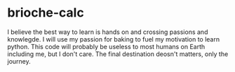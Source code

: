 # brioche-calc
I believe the best way to learn is hands on and crossing passions and knowlegde.
I will use my passion for baking to fuel my motivation to learn python.
This code will probably be useless to most humans on Earth including me, but I don't care.
The final destination deosn't matters, only the journey.
